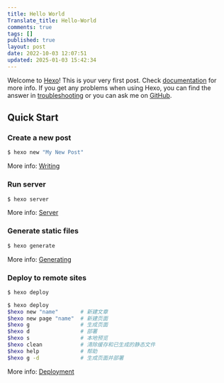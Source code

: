 ```yaml
---
title: Hello World
Translate_title: Hello-World
comments: true
tags: []
published: true
layout: post
date: 2022-10-03 12:07:51
updated: 2025-01-03 15:42:34
---
```

Welcome to [Hexo](https://hexo.io/)! This is your very first post. Check [documentation](https://hexo.io/docs/) for more info. If you get any problems when using Hexo, you can find the answer in [troubleshooting](https://hexo.io/docs/troubleshooting.html) or you can ask me on [GitHub](https://github.com/hexojs/hexo/issues).
<!-- more -->
## Quick Start

### Create a new post

``` bash
$ hexo new "My New Post"
```

More info: [Writing](https://hexo.io/docs/writing.html)

### Run server

``` bash
$ hexo server
```

More info: [Server](https://hexo.io/docs/server.html)

### Generate static files

``` bash
$ hexo generate
```

More info: [Generating](https://hexo.io/docs/generating.html)

### Deploy to remote sites

``` bash
$ hexo deploy
```

``` bash
$ hexo deploy
$hexo new "name"       # 新建文章
$hexo new page "name"  # 新建页面
$hexo g                # 生成页面
$hexo d                # 部署
$hexo s                # 本地预览
$hexo clean            # 清除缓存和已生成的静态文件
$hexo help             # 帮助
$hexo g -d             # 生成页面并部署
```

More info: [Deployment](https://hexo.io/docs/one-command-deployment.html)
